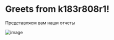 # Greets from k183r808r1!

Представляем вам наши отчеты

![image](https://github.com/shersh-is/nto_k183r808r1/assets/81306107/063e00c3-be60-4ee7-a0ce-12a81278758e)

